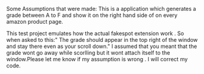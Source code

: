 Some Assumptions that were made:
This is a  application which generates a grade between A to F and show it on the right hand side of  on every amazon product page.

This test project emulates how the actual fakespot extension work . So when asked to this:"	The grade should appear in the top right of the window and stay there even as your scroll down." I assumed that you meant that the grade wont go away while scorlling but  it wont attach itself to the window.Please let me know if my assumption is wrong . I will correct my code.


